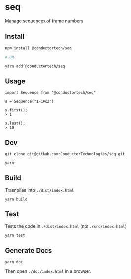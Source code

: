 # seq
Manage sequences of frame numbers

## Install

```bash
npm install @conductortech/seq

# OR

yarn add @conductortech/seq
```

## Usage

```
import Sequence from "@conductortech/seq"

s = Sequence("1-10x2")

s.first();
> 1

s.last();
> 10
```


## Dev

```
git clone git@github.com:ConductorTechnologies/seq.git

yarn
```

## Build

Trasnpiles into `./dist/index.html`
```
yarn build
```

## Test

Tests the code in `./dist/index.html` (not `./src/index.html`)
```
yarn test
```

## Generate Docs
```
yarn doc
```

Then open `./doc/index.html` in a browser.
